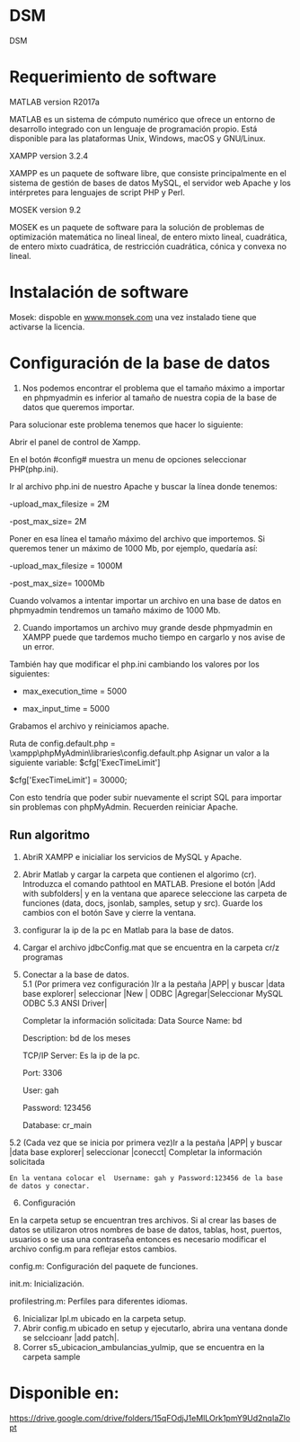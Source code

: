# DSM

DSM

# Requerimiento de software

MATLAB version R2017a

MATLAB es un sistema de cómputo numérico que ofrece un entorno de desarrollo integrado con un lenguaje de programación propio. Está disponible para las plataformas Unix, Windows, macOS y GNU/Linux. 

XAMPP version 3.2.4

XAMPP es un paquete de software libre, que consiste principalmente en el sistema de gestión de bases de datos MySQL, el servidor web Apache y los intérpretes para lenguajes de script PHP y Perl.

MOSEK version 9.2

MOSEK es un paquete de software para la solución de problemas de optimización matemática no lineal lineal, de entero mixto lineal, cuadrática, de entero mixto cuadrática, de restricción cuadrática, cónica y convexa no lineal.

# Instalación de software

Mosek: dispoble en www.monsek.com una vez instalado tiene que activarse la licencia. 



# Configuración de la base de datos 

1. Nos podemos encontrar el problema que el tamaño máximo a importar en phpmyadmin es inferior al tamaño de nuestra copia de la base de datos que queremos importar.

Para solucionar este problema tenemos que hacer lo siguiente:

Abrir el panel de control de Xampp. 

En el botón #config# muestra un menu de opciones seleccionar PHP(php.ini). 

Ir al archivo php.ini de nuestro Apache y buscar la línea donde tenemos: 

-upload_max_filesize = 2M

-post_max_size= 2M


Poner en esa línea el tamaño máximo del archivo que importemos. Si queremos tener un máximo de 1000 Mb, por ejemplo, quedaría así: 

-upload_max_filesize = 1000M

-post_max_size= 1000Mb

Cuando volvamos a intentar importar un archivo en una base de datos en phpmyadmin tendremos un tamaño máximo de 1000 Mb.

2. Cuando importamos un archivo muy grande desde phpmyadmin en XAMPP puede que tardemos mucho tiempo en cargarlo y nos avise de un error. 

También hay que modificar el php.ini cambiando los valores por los siguientes:

- max_execution_time = 5000
 
- max_input_time = 5000

Grabamos el archivo y reiniciamos apache.
  
Ruta de config.default.php = \xampp\phpMyAdmin\libraries\config.default.php
Asignar un valor a la siguiente variable: $cfg['ExecTimeLimit']
 
$cfg['ExecTimeLimit'] = 30000;
 

Con esto tendría que poder subir nuevamente el script SQL para importar sin problemas con phpMyAdmin. Recuerden reiniciar Apache.



## Run algoritmo

1. AbriR XAMPP e inicialiar los servicios de MySQL y Apache.

2. Abrir Matlab y cargar la carpeta que contienen el algorimo (cr).
    Introduzca el comando pathtool en MATLAB. Presione el botón |Add with subfolders| y en la ventana que aparece seleccione las carpeta de funciones (data, docs, jsonlab,   samples, setup y src). Guarde los cambios con el botón Save y cierre la ventana.
    
 3. configurar la ip de la pc en Matlab para la base de datos.
 
 4. Cargar el archivo jdbcConfig.mat que se encuentra en la carpeta cr/z programas
   
 5. Conectar a la base de datos.   
 5.1  (Por primera vez configuración )Ir a la pestaña |APP| y buscar |data base explorer| seleccionar |New | ODBC |Agregar|Seleccionar MySQL ODBC 5.3 ANSI Driver|
 
    Completar la información solicitada:
    Data Source Name: bd
    
    Description: bd de los meses
    
    TCP/IP Server: Es la ip de la pc.
    
    Port: 3306
    
    User: gah
    
    Password: 123456
    
    Database: cr_main
 
 5.2 (Cada vez que se inicia por primera vez)Ir a la pestaña |APP| y buscar |data base explorer| seleccionar |conecct| 
    Completar la información solicitada
      
    En la ventana colocar el  Username: gah y Password:123456 de la base de datos y conectar.

 6. Configuración

   En la carpeta setup se encuentran tres archivos. Si al crear las bases de datos se utilizaron otros nombres de base de datos, tablas, host, puertos, usuarios o se usa una contraseña entonces es necesario modificar el archivo config.m para reflejar estos cambios.

config.m: Configuración del paquete de funciones.

init.m: Inicialización.

profilestring.m: Perfiles para diferentes idiomas.


6. Inicializar Ipl.m ubicado en la carpeta setup. 
7. Abrir config.m ubicado en setup y ejecutarlo, abrira una ventana donde se selccioanr |add patch|. 
8. Correr s5_ubicacion_ambulancias_yulmip, que se encuentra en la carpeta sample


#  Disponible en:
https://drive.google.com/drive/folders/15qFOdjJ1eMlLOrk1pmY9Ud2nqIaZlopt

                                 
